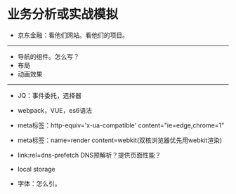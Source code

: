 # 业务分析或实战模拟

* 京东金融：看他们网站。看他们的项目。

------

* 导航的组件。怎么写？
* 布局
* 动画效果

------

* JQ：事件委托，选择器
* webpack，VUE，es6语法

* meta标签：http-equiv='x-ua-compatible' content="ie=edge,chrome=1"
* meta标签：name=render content=webkit(双核浏览器优先用webkit渲染)
* link:rel=dns-prefetch  DNS预解析？提供页面性能？
* local storage

* 字体：怎么引。
